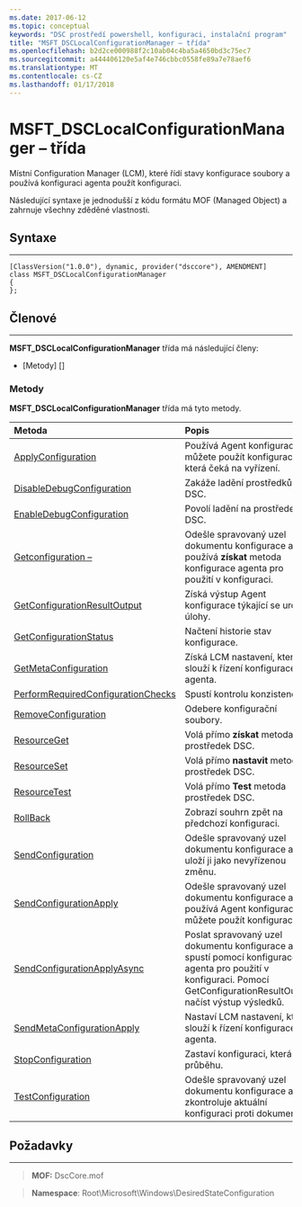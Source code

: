 ```yaml
---
ms.date: 2017-06-12
ms.topic: conceptual
keywords: "DSC prostředí powershell, konfiguraci, instalační program"
title: "MSFT_DSCLocalConfigurationManager – třída"
ms.openlocfilehash: b2d2ce000988f2c10ab04c4ba5a4650bd3c75ec7
ms.sourcegitcommit: a444406120e5af4e746cbbc0558fe89a7e78aef6
ms.translationtype: MT
ms.contentlocale: cs-CZ
ms.lasthandoff: 01/17/2018
---
```

# <a name="msftdsclocalconfigurationmanager-class"></a>MSFT_DSCLocalConfigurationManager – třída

Místní Configuration Manager (LCM), které řídí stavy konfigurace soubory a používá konfiguraci agenta použít konfiguraci.

Následující syntaxe je jednodušší z kódu formátu MOF (Managed Object) a zahrnuje všechny zděděné vlastnosti.

## <a name="syntax"></a>Syntaxe
------

``` syntax
[ClassVersion("1.0.0"), dynamic, provider("dsccore"), AMENDMENT]
class MSFT_DSCLocalConfigurationManager
{
};
```

## <a name="members"></a>Členové
-------

**MSFT_DSCLocalConfigurationManager** třída má následující členy:

-   [Metody] []

### <a name="methods"></a>Metody

**MSFT_DSCLocalConfigurationManager** třída má tyto metody.

|Metoda |Popis |
|:--- |:---|
| [ApplyConfiguration](msft-dsclocalconfigurationmanager-applyconfiguration.md)| Používá Agent konfigurace můžete použít konfiguraci, která čeká na vyřízení.| 
| [DisableDebugConfiguration](msft-dsclocalconfigurationmanager-disabledebugconfiguration.md)| Zakáže ladění prostředků DSC.| 
| [EnableDebugConfiguration](msft-dsclocalconfigurationmanager-enabledebugconfiguration.md)| Povolí ladění na prostředek DSC.| 
| [Getconfiguration –](msft-dsclocalconfigurationmanager-getconfiguration.md)| Odešle spravovaný uzel dokumentu konfigurace a používá **získat** metoda konfigurace agenta pro použití v konfiguraci.| 
| [GetConfigurationResultOutput](msft-dsclocalconfigurationmanager-getconfigurationresultoutput.md)| Získá výstup Agent konfigurace týkající se určité úlohy.| 
| [GetConfigurationStatus](msft-dsclocalconfigurationmanager-getconfigurationstatus.md)| Načtení historie stav konfigurace.| 
| [GetMetaConfiguration](msft-dsclocalconfigurationmanager-getmetaconfiguration.md)| Získá LCM nastavení, která slouží k řízení konfigurace agenta.| 
| [PerformRequiredConfigurationChecks](msft-dsclocalconfigurationmanager-performrequiredconfigurationchecks.md)| Spustí kontrolu konzistence.| 
| [RemoveConfiguration](msft-dsclocalconfigurationmanager-removeconfiguration.md)| Odebere konfigurační soubory.| 
| [ResourceGet](msft-dsclocalconfigurationmanager-resourceget.md)| Volá přímo **získat** metoda prostředek DSC.| 
| [ResourceSet](msft-dsclocalconfigurationmanager-resourceset.md)| Volá přímo **nastavit** metoda prostředek DSC.| 
| [ResourceTest](msft-dsclocalconfigurationmanager-resourcetest.md)| Volá přímo **Test** metoda prostředek DSC.| 
| [RollBack](msft-dsclocalconfigurationmanager-rollback.md)| Zobrazí souhrn zpět na předchozí konfiguraci.| 
| [SendConfiguration](msft-dsclocalconfigurationmanager-sendconfiguration.md)| Odešle spravovaný uzel dokumentu konfigurace a uloží ji jako nevyřízenou změnu.| 
| [SendConfigurationApply](msft-dsclocalconfigurationmanager-sendconfigurationapply.md)| Odešle spravovaný uzel dokumentu konfigurace a používá Agent konfigurace můžete použít konfiguraci.| 
| [SendConfigurationApplyAsync](msft-dsclocalconfigurationmanager-sendconfigurationapplyasync.md)| Poslat spravovaný uzel dokumentu konfigurace a spustí pomocí konfigurace agenta pro použití v konfiguraci. Pomocí GetConfigurationResultOutput načíst výstup výsledků.| 
| [SendMetaConfigurationApply](msft-dsclocalconfigurationmanager-sendmetaconfigurationapply.md)| Nastaví LCM nastavení, která slouží k řízení konfigurace agenta.| 
| [StopConfiguration](msft-dsclocalconfigurationmanager-stopconfiguration.md)| Zastaví konfiguraci, která je v průběhu.| 
| [TestConfiguration](msft-dsclocalconfigurationmanager-testconfiguration.md)| Odešle spravovaný uzel dokumentu konfigurace a zkontroluje aktuální konfiguraci proti dokumentu.| 



 

## <a name="requirements"></a>Požadavky
------------
>**MOF:** DscCore.mof

>**Namespace**: Root\Microsoft\Windows\DesiredStateConfiguration



 

 



